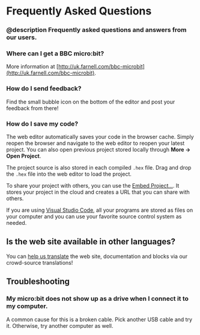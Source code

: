 # Frequently Asked Questions

### @description Frequently asked questions and answers from our users.

### Where can I get a BBC micro:bit?

More information at [http://uk.farnell.com/bbc-microbit](http://uk.farnell.com/bbc-microbit).

### How do I send feedback?

Find the small bubble icon on the bottom of the editor and
post your feedback from there!

### How do I save my code?

The web editor automatically saves your code in the browser cache. Simply reopen the browser and navigate to the web editor 
to reopen your latest project. You can also open previous project stored locally through **More -> Open Project**.

The project source is also stored in each compiled ``.hex`` file. Drag and drop the ``.hex`` file into the web editor to load the project.

To share your project with others, you can use the [Embed Project...](/share). 
It stores your project in the cloud and creates a URL that you can share with others.

If you are using [Visual Studio Code](/code), all your programs are stored as files on your computer and you can use your favorite source control system as needed.

## Is the web site available in other languages?

You can [help us translate](/translate) the web site, documentation and blocks via our crowd-source translations! 

## Troubleshooting

### My micro:bit does not show up as a drive when I connect it to my computer.

A common cause for this is a broken cable. Pick another USB cable and try it. Otherwise, try another computer as well.